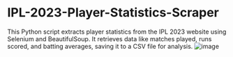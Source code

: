 # IPL-2023-Player-Statistics-Scraper
This Python script extracts player statistics from the IPL 2023 website using Selenium and BeautifulSoup. It retrieves data like matches played, runs scored, and batting averages, saving it to a CSV file for analysis.
![image](https://github.com/Baibhavbittutiwari/IPL-2023-Player-Statistics-Scraper/assets/109622573/e37d604e-fef8-4848-bd70-2d88b4b510b9)
